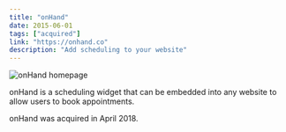 ```yaml
---
title: "onHand"
date: 2015-06-01
tags: ["acquired"]
link: "https://onhand.co"
description: "Add scheduling to your website"
---
```


![onHand homepage](/images/projects/onhand/homepage.png)

onHand is a scheduling widget that can be embedded into any website to allow users to book appointments.

onHand was acquired in April 2018.
